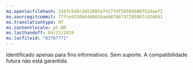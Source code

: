 ```yaml
---
ms.openlocfilehash: 216fc5d8c3452085a74177df56585688752daef2
ms.sourcegitcommit: f7fced330b64d6616aeb8766747295807c92dd41
ms.translationtype: HT
ms.contentlocale: pt-BR
ms.lasthandoff: 04/23/2019
ms.locfileid: "63767771"
---
```

 Identificado apenas para fins informativos. Sem suporte. A compatibilidade futura não está garantida. 